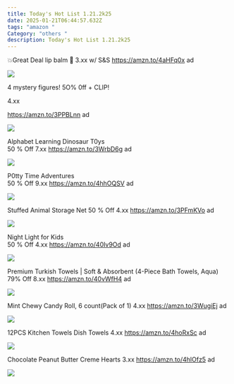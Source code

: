 ```yaml
---
title: Today's Hot List 1.21.2k25
date: 2025-01-21T06:44:57.632Z
tags: "amazon "
Category: "others "
description: Today's Hot List 1.21.2k25
---
```

💥Great Deal  lip balm 💋
 3.xx w/ S&S 
https://amzn.to/4aHFq0x  ad <!--StartFragment-->

![](https://m.media-amazon.com/images/I/71XmdV0-FML._SL1500_.jpg)

<!--StartFragment-->

4 mystery figures! 5O% 0ff + CLlP!

4.xx

https://amzn.to/3PPBLnn ad

<!--EndFragment-->

![](https://m.media-amazon.com/images/I/81wp5SIMWUL._AC_SL1500_.jpg)



Alphabet Learning Dinosaur T0ys\
50 % Off  7.xx
https://amzn.to/3WrbD6g  ad <!--StartFragment-->

![](https://m.media-amazon.com/images/I/71-zNIwCTVL._AC_SL1500_.jpg)

P0tty Time Adventures\
50 % Off   9.xx
https://amzn.to/4hhOQSV  ad <!--StartFragment-->

![](https://m.media-amazon.com/images/I/914Oz1Kr8DL._SL1500_.jpg)



 Stuffed Animal Storage Net 
50 % Off  4.xx
https://amzn.to/3PFmKVo  ad <!--StartFragment-->

![](https://m.media-amazon.com/images/I/61o2-GGGznL._AC_SL1204_.jpg)

Night Light for Kids\
50 % Off    4.xx
https://amzn.to/40Iv9Od  ad <!--StartFragment-->

![](https://m.media-amazon.com/images/I/61jnikNYVfL._AC_SL1500_.jpg)

Premium Turkish Towels | Soft & Absorbent (4-Piece Bath Towels, Aqua)\
79% Off  8.xx
https://amzn.to/40vWfH4  ad <!--StartFragment-->

![](https://m.media-amazon.com/images/I/A1Ai9lkPkcL._AC_SL1500_.jpg)

Mint Chewy Candy Roll,   6 count(Pack of 1) 
4.xx
https://amzn.to/3WugiEj  ad <!--StartFragment-->

![](https://m.media-amazon.com/images/I/81NNIExZ1tL._SL1500_.jpg)

12PCS Kitchen Towels Dish Towels  4.xx
https://amzn.to/4hoRxSc  ad <!--StartFragment-->

![](https://m.media-amazon.com/images/I/81q7QLQ4azL._AC_SL1500_.jpg)

 Chocolate Peanut Butter Creme Hearts  3.xx
https://amzn.to/4hlOfz5  ad <!--StartFragment-->

![](https://m.media-amazon.com/images/I/71mCjBcUT1L._SL1500_.jpg)

<!--EndFragment-->